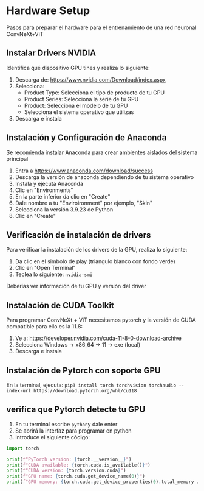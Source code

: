# Hardware Setup

Pasos para preparar el hardware para el entrenamiento de una red neuronal ConvNeXt+ViT

## Instalar Drivers NVIDIA
Identifica qué dispositivo GPU tines y realiza lo siguiente:

1. Descarga de: https://www.nvidia.com/Download/index.aspx
2. Selecciona:
   - Product Type: Selecciona el tipo de producto de tu GPU
   - Product Series: Selecciona la serie de tu GPU
   - Product: Selecciona el modelo de tu GPU
   - Selecciona el sistema operativo que utilizas
3. Descarga e instala

## Instalación y Configuración de Anaconda
Se recomienda instalar Anaconda para crear ambientes aislados del sistema principal

1. Entra a https://www.anaconda.com/download/success
2. Descarga la versión de anaconda dependiendo de tu sistema operativo
3. Instala y ejecuta Anaconda
4. Clic en "Environments"
5. En la parte inferior da clic en "Create"
6. Dale nombre a tu "Enviroironment" por ejemplo, "Skin"
7. Selecciona la versión 3.9.23 de Python
8. Clic en "Create"

## Verificación de instalación de drivers
Para verificar la instalación de los drivers de la GPU, realiza lo siguiente:
1. Da clic en el simbolo de play (triangulo blanco con fondo verde)
2. Clic en "Open Terminal"
3. Teclea lo siguiente: ```nvidia-smi```

Deberías ver información de tu GPU y versión del driver

## Instalación de CUDA Toolkit
Para programar ConvNeXt + ViT necesitamos pytorch y la versión de CUDA compatible para ello es la 11.8:
1. Ve a: https://developer.nvidia.com/cuda-11-8-0-download-archive
2. Selecciona Windows → x86_64 → 11 → exe (local)
3. Descarga e instala

## Instalación de Pytorch con soporte GPU
En la terminal, ejecuta:
```pip3 install torch torchvision torchaudio --index-url https://download.pytorch.org/whl/cu118```

## verifica que Pytorch detecte tu GPU
1. En tu terminal escribe ```python```y dale enter
2. Se abrirá la interfaz para programar en python
3. Introduce el siguiente código:

```python
import torch

print(f"PyTorch version: {torch.__version__}")
print(f"CUDA available: {torch.cuda.is_available()}")
print(f"CUDA version: {torch.version.cuda}")
print(f"GPU name: {torch.cuda.get_device_name(0)}")
print(f"GPU memory: {torch.cuda.get_device_properties(0).total_memory / 1024**3:.1f} GB")















